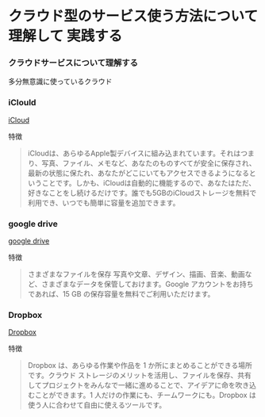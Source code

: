 # クラウド型のサービス使う方法について理解して 実践する

### クラウドサービスについて理解する
多分無意識に使っているクラウド

### iClould

[iCloud](https://www.apple.com/jp/icloud/)

特徴

> iCloudは、あらゆるApple製デバイスに組み込まれています。それはつまり、写真、ファイル、メモなど、あなたのものすべてが安全に保存され、最新の状態に保たれ、あなたがどこにいてもアクセスできるようになるということです。しかも、iCloudは自動的に機能するので、あなたはただ、好きなことをし続けるだけです。誰でも5GBのiCloudストレージを無料で利用でき、いつでも簡単に容量を追加できます。



### google drive

[google drive](https://www.google.co.jp/drive/apps.html)

特徴

> さまざまなファイルを保存
> 写真や文章、デザイン、描画、音楽、動画など、さまざまなデータを保管しておけます。Google アカウントをお持ちであれば、15 GB の保存容量を無料でご利用いただけます。
> 	

### Dropbox

[Dropbox](https://www.dropbox.com/ja/features)

特徴

> Dropbox は、あらゆる作業や作品を 1 か所にまとめることができる場所です。クラウド ストレージのメリットを活用し、ファイルを保存、共有してプロジェクトをみんなで一緒に進めることで、アイデアに命を吹き込むことができます。1 人だけの作業にも、チームワークにも。Dropbox は使う人に合わせて自由に使えるツールです。
>



## 